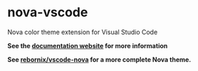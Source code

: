 # nova-vscode

Nova color theme extension for Visual Studio Code

**See the [documentation website](https://trevordmiller.github.io/nova) for more information**

**See [rebornix/vscode-nova](https://github.com/rebornix/vscode-nova) for a more complete Nova theme.** 
